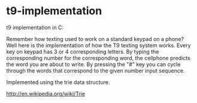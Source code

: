 # t9-implementation

t9 implementation in C:

Remember how texting used to work on a standard keypad on a phone? Well here is the implementation of how the T9 texting system works. Every key on keypad has 3 or 4 corresponding letters. By typing the corresponding number for the corresponding word, the cellphone predicts the word you are about to write. By pressing the "#" key you can cycle through the words that correspond to the given number input sequence.

Implemented using the trie data structure.

http://en.wikipedia.org/wiki/Trie
